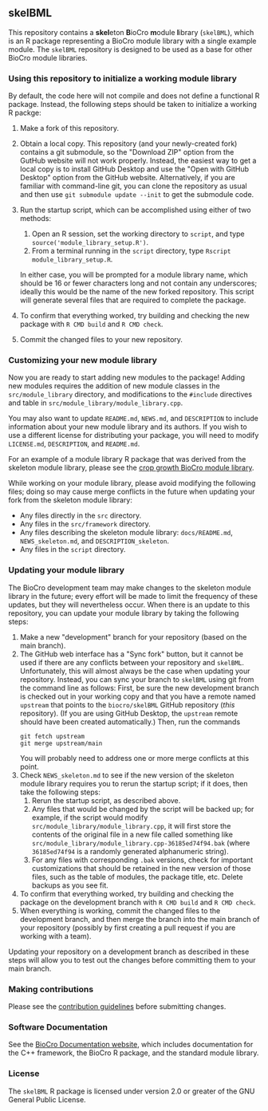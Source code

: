 ## skelBML
This repository contains a **skel**eton **B**ioCro **m**odule **l**ibrary
(`skelBML`), which is an R package representing a BioCro module library with a
single example module. The `skelBML` repository is designed to be used as a base
for other BioCro module libraries.

### Using this repository to initialize a working module library

By default, the code here will not compile and does not define a functional R
package. Instead, the following steps should be taken to initialize a working R
packge:
1. Make a fork of this repository.
2. Obtain a local copy. This repository (and your newly-created fork) contains a
   git submodule, so the "Download ZIP" option from the GutHub website will not
   work properly. Instead, the easiest way to get a local copy is to install
   GitHub Desktop and use the "Open with GitHub Desktop" option from the GitHub
   website. Alternatively, if you are familiar with command-line git, you can
   clone the repository as usual and then use `git submodule update --init` to
   get the submodule code.
3. Run the startup script, which can be accomplished using either of two
   methods:
   1. Open an R session, set the working directory to `script`, and type
      `source('module_library_setup.R')`.
   2. From a terminal running in the `script` directory, type
      `Rscript module_library_setup.R`.

   In either case, you will be prompted for a module library name, which should
   be 16 or fewer characters long and not contain any underscores; ideally this
   would be the name of the new forked repository. This script will generate
   several files that are required to complete the package.
5. To confirm that everything worked, try building and checking the new
   package with `R CMD build` and `R CMD check`.
6. Commit the changed files to your new repository.

### Customizing your new module library

Now you are ready to start adding new modules to the package! Adding new modules
requires the addition of new module classes in the `src/module_library`
directory, and modifications to the `#include` directives and table in
`src/module_library/module_library.cpp`.

You may also want to update `README.md`, `NEWS.md`, and `DESCRIPTION` to include
information about your new module library and its authors. If you wish to use a
different license for distributing your package, you will need to modify
`LICENSE.md`, `DESCRIPTION`, and `README.md`.

For an example of a module library R package that was derived from the skeleton
module library, please see the [crop growth BioCro module library](https://github.com/biocro/cgbml).

While working on your module library, please avoid modifying the following
files; doing so may cause merge conflicts in the future when updating your fork
from the skeleton module library:
- Any files directly in the `src` directory.
- Any files in the `src/framework` directory.
- Any files describing the skeleton module library: `docs/README.md`,
  `NEWS_skeleton.md`, and `DESCRIPTION_skeleton`.
- Any files in the `script` directory.

### Updating your module library

The BioCro development team may make changes to the skeleton module library in
the future; every effort will be made to limit the frequency of these updates,
but they will nevertheless occur. When there is an update to this repository,
you can update your module library by taking the following steps:
1. Make a new "development" branch for your repository (based on the main
   branch).
2. The GitHub web interface has a "Sync fork" button, but it cannot be used if
   there are any conflicts between your repository and `skelBML`. Unfortunately,
   this will almost always be the case when updating your repository. Instead,
   you can sync your branch to `skelBML` using git from the command line as
   follows: First, be sure the new development branch is checked out in your
   working copy and that you have a remote named `upstream` that points to the
   `biocro/skelBML` GitHub repository (_this_ repository). (If you are using
   GitHub Desktop, the `upstream` remote should have been created
   automatically.) Then, run the commands
   ```
   git fetch upstream
   git merge upstream/main
   ```
   You will probably need to address one or more merge conflicts at this point.
3. Check `NEWS_skeleton.md` to see if the new version of the skeleton module
   library requires you to rerun the startup script; if it does, then take the
   following steps:
   1. Rerun the startup script, as described above.
   2. Any files that would be changed by the script will be backed up; for
      example, if the script would modify
      `src/module_library/module_library.cpp`, it will first store the contents
      of the original file in a new file called something like
      `src/module_library/module_library.cpp-36185ed74f94.bak` (where
      `36185ed74f94` is a randomly generated alphanumeric string).
   3. For any files with corresponding `.bak` versions, check for important
      customizations that should be retained in the new version of those files,
      such as the table of modules, the package title, etc. Delete backups as
      you see fit.
4. To confirm that everything worked, try building and checking the package on
   the development branch with `R CMD build` and `R CMD check`.
5. When everything is working, commit the changed files to the development
   branch, and then merge the branch into the main branch of your repository
   (possibly by first creating a pull request if you are working with a team).

Updating your repository on a development branch as described in these steps
will allow you to test out the changes before committing them to your main
branch.

### Making contributions
Please see the
[contribution guidelines](https://github.com/ebimodeling/biocro/blob/main/developer_documentation/contribution_guidelines.md)
before submitting changes.

### Software Documentation

See the
[BioCro Documentation website](https://ebimodeling.github.io/biocro-documentation/),
which includes documentation for the C++ framework, the BioCro R package, and
the standard module library.

### License

The `skelBML` R package is licensed under version 2.0 or greater of the GNU
General Public License.
